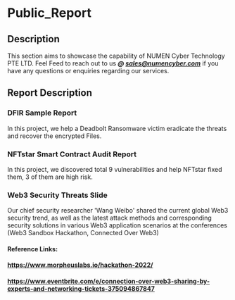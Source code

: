 # Public_Report
## Description 
This section aims to showcase the capability of NUMEN Cyber Technology PTE LTD.
Feel Feed to reach out to us ***@ sales@numencyber.com*** if you have any questions or enquiries regarding our services.

## Report Description

### DFIR Sample Report
In this project, we help a Deadbolt Ransomware victim eradicate the threats and recover the encrypted Files.

### NFTstar Smart Contract Audit Report
In this project, we discovered total 9 vulnerabilities and help NFTstar fixed them, 3 of them are high risk.

### Web3 Security Threats Slide
Our chief security researcher 'Wang Weibo' shared the current global Web3 security trend, as well as the latest attack methods and corresponding security solutions in various Web3 application scenarios at the conferences (Web3 Sandbox Hackathon, Connected Over Web3)

#### Reference Links:
#### https://www.morpheuslabs.io/hackathon-2022/
#### https://www.eventbrite.com/e/connection-over-web3-sharing-by-experts-and-networking-tickets-375094867847

